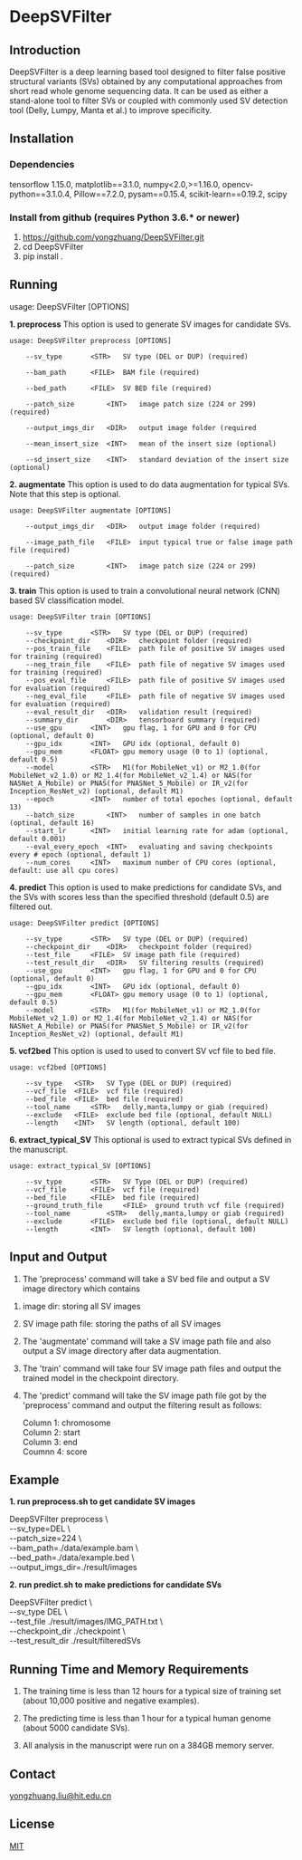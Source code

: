 # DeepSVFilter
## Introduction 
DeepSVFilter is a deep learning based tool designed to filter false positive structural variants (SVs) obtained by any computational approaches from short read whole genome sequencing data. It can be used as either a stand-alone tool to filter SVs or coupled with commonly used SV detection tool (Delly, Lumpy, Manta et al.) to improve specificity.

## Installation
### Dependencies
tensorflow 1.15.0, matplotlib==3.1.0, numpy<2.0,>=1.16.0, opencv-python==3.1.0.4, Pillow==7.2.0, pysam==0.15.4, scikit-learn==0.19.2, scipy
### Install from github (requires Python 3.6.* or newer)
1. https://github.com/yongzhuang/DeepSVFilter.git
2. cd DeepSVFilter
3. pip install .

## Running
usage: DeepSVFilter [OPTIONS]  

**1. preprocess**
      This option is used to generate SV images for candidate SVs.

	usage: DeepSVFilter preprocess [OPTIONS]  

		--sv_type		<STR>	SV type (DEL or DUP) (required)  
	
		--bam_path		<FILE>	BAM file (required)  
	
		--bed_path		<FILE>	SV BED file (required)  
	
		--patch_size		<INT>	image patch size (224 or 299) (required)  
	
		--output_imgs_dir	<DIR>	output image folder (required  
	
		--mean_insert_size	<INT>	mean of the insert size (optional)  
	
		--sd_insert_size	<INT>	standard deviation of the insert size (optional)  

**2. augmentate**
      This option is used to do data augmentation for typical SVs. Note that this step is optional.

	usage: DeepSVFilter augmentate [OPTIONS]   

		--output_imgs_dir	<DIR>	output image folder (required)
		
		--image_path_file	<FILE>	input typical true or false image path file (required)
		
		--patch_size		<INT>	image patch size (224 or 299) (required)  

**3. train**
      This option is used to train a convolutional neural network (CNN) based SV classification model.  

	usage: DeepSVFilter train [OPTIONS]   

		--sv_type		<STR>	SV type (DEL or DUP) (required)  
		--checkpoint_dir	<DIR>	checkpoint folder (required)  
		--pos_train_file	<FILE>	path file of positive SV images used for training (required)  
		--neg_train_file	<FILE>	path file of negative SV images used for training (required)  
		--pos_eval_file		<FILE>	path file of positive SV images used for evaluation (required)  
		--neg_eval_file		<FILE>	path file of negative SV images used for evaluation (required)  
		--eval_result_dir	<DIR>	validation result (required)  
		--summary_dir		<DIR>	tensorboard summary (required)  
		--use_gpu		<INT>	gpu flag, 1 for GPU and 0 for CPU (optional, default 0)  
		--gpu_idx		<INT>	GPU idx (optional, default 0)  
		--gpu_mem		<FLOAT>	gpu memory usage (0 to 1) (optional, default 0.5)  
		--model			<STR>	M1(for MobileNet_v1) or M2_1.0(for MobileNet_v2_1.0) or M2_1.4(for MobileNet_v2_1.4) or NAS(for NASNet_A_Mobile) or PNAS(for PNASNet_5_Mobile) or IR_v2(for Inception_ResNet_v2) (optional, default M1)  
		--epoch 		<INT>	number of total epoches (optional, default 13)  
		--batch_size		<INT>	number of samples in one batch (optinal, default 16)  
		--start_lr		<INT>	initial learning rate for adam (optional, default 0.001)  
		--eval_every_epoch	<INT>	evaluating and saving checkpoints every # epoch (optional, default 1)  
		--num_cores		<INT>	maximum number of CPU cores (optional, default: use all cpu cores)   

**4. predict**
      This option is used to make predictions for candidate SVs, and the SVs with scores less than the specified threshold (default 0.5) are filtered out.  

	usage: DeepSVFilter predict [OPTIONS]  

		--sv_type		<STR>	SV type (DEL or DUP) (required)  
		--checkpoint_dir	<DIR>	checkpoint folder (required)  
		--test_file		<FILE>	SV image path file (required)  
		--test_result_dir	<DIR>	SV filtering results (required)  
		--use_gpu		<INT>	gpu flag, 1 for GPU and 0 for CPU (optional, default 0)  
		--gpu_idx		<INT>	GPU idx (optional, default 0)  
		--gpu_mem		<FLOAT>	gpu memory usage (0 to 1) (optional, default 0.5)  
		--model			<STR>	M1(for MobileNet_v1) or M2_1.0(for MobileNet_v2_1.0) or M2_1.4(for MobileNet_v2_1.4) or NAS(for NASNet_A_Mobile) or PNAS(for PNASNet_5_Mobile) or IR_v2(for Inception_ResNet_v2) (optional, default M1)   

**5. vcf2bed**
	This option is used to used to convert SV vcf file to bed file.  

	usage: vcf2bed [OPTIONS]  

		--sv_type	<STR>	SV Type (DEL or DUP) (required)  
		--vcf_file	<FILE>	vcf file (required)  
		--bed_file	<FILE>	bed file (required)  
		--tool_name 	<STR>	delly,manta,lumpy or giab (required)  
		--exclude	<FILE>	exclude bed file (optional, default NULL)  
		--length	<INT>	SV length (optional, default 100)  

**6. extract_typical_SV**
	This optional is used to extract typical SVs defined in the manuscript.  

	usage: extract_typical_SV [OPTIONS]  

		--sv_type		<STR>	SV Type (DEL or DUP) (required)  
		--vcf_file		<FILE>	vcf file (required)  
		--bed_file		<FILE>	bed file (required)  
		--ground_truth_file 	<FILE>	ground truth vcf file (required)  
		--tool_name 		<STR>	delly,manta,lumpy or giab (required)  
		--exclude		<FILE>	exclude bed file (optional, default NULL)  
		--length		<INT>	SV length (optional, default 100)  

## Input and Output

1. The 'preprocess' command will take a SV bed file and output a SV image directory which contains  

1) image dir: storing all SV images  

2) SV image path file: storing the paths of all SV images  

2. The 'augmentate' command will take a SV image path file and also output a SV image directory after data augmentation.  

3. The 'train' command will take four SV image path files and output the trained model in the checkpoint directory.  

4. The 'predict' command will take the SV image path file got by the 'preprocess' command and output the filtering result  as follows:  
   
   Column 1: chromosome  
   Column 2: start  
   Column 3: end  
   Coumnn 4: score   

## Example

**1. run preprocess.sh to get candidate SV images**  

 DeepSVFilter preprocess \  
        --sv_type=DEL \  
        --patch_size=224 \  
        --bam_path=./data/example.bam \  
        --bed_path=./data/example.bed \  
        --output_imgs_dir=./result/images  

**2. run predict.sh to make predictions for candidate SVs**  

 DeepSVFilter predict \  
 	--sv_type DEL \  
 	--test_file ./result/images/IMG_PATH.txt \  
 	--checkpoint_dir ./checkpoint \  
 	--test_result_dir ./result/filteredSVs  

## Running Time and Memory Requirements

1. The training time is less than 12 hours for a typical size of training set (about 10,000 positive and negative examples).  

2. The predicting time is less than 1 hour for a typical human genome (about 5000 candidate SVs).  

3. All analysis in the manuscript were run on a 384GB memory server.  

## Contact 
   yongzhuang.liu@hit.edu.cn
   
## License
[MIT](https://github.com/yongzhuang/TumorCNV/blob/master/LICENSE)
